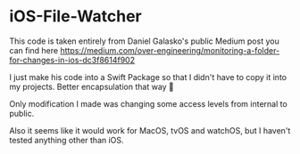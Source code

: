 # iOS-File-Watcher

This code is taken entirely from Daniel Galasko's public Medium post you can find here https://medium.com/over-engineering/monitoring-a-folder-for-changes-in-ios-dc3f8614f902

I just make his code into a Swift Package so that I didn't have to copy it into my projects. Better encapsulation that way 🎉

Only modification I made was changing some access levels from internal to public.

Also it seems like it would work for MacOS, tvOS and watchOS, but I haven't tested anything other than iOS.
